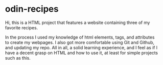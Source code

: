 # odin-recipes
Hi, this is a HTML project that features a website containing three of my favorite recipes. 

In the process I used my knowledge of html elements, tags, and attributes to create my webpages. I also got more comfortable using Git and Github, and updating my repo. All in all, a solid learning experience, and I feel as if I have a decent grasp on HTML and how to use it, at least for simple projects such as this.